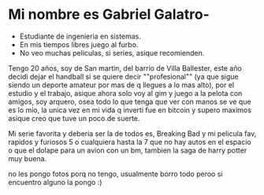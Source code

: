 # Mi nombre es Gabriel Galatro-

- Estudiante de ingenieria en sistemas.
- En mis tiempos libres juego al furbo.
- No veo muchas peliculas, si series, asique recomienden.


Tengo 20 años, soy de San martin, del barrio de Villa Ballester, este año decidi dejar el handball si se quiere decir ""profesional"" (ya que sigue siendo un deporte amateur por mas de q llegues a lo mas alto), por el estudio y el trabajo, asique ahora solo voy al gim y juego a la pelota con amigos, soy arquero, osea todo lo que tenga que ver con manos se ve que es lo mio, la unica vez en mi vida q inverti fue en bitcoin y supero maximos asique creo que tuve un poco de suerte.

Mi serie favorita y deberia ser la de todos es, Breaking Bad y mi pelicula fav, rapidos y furiosos 5 o cualquiera hasta la 7 que no hay autos en el espacio o que el dolape para un avion con un bm, tambien la saga de harry potter muy buena.

no les pongo fotos porq no tengo, usualmente borro todo peroo si encuentro alguno la pongo :) 
